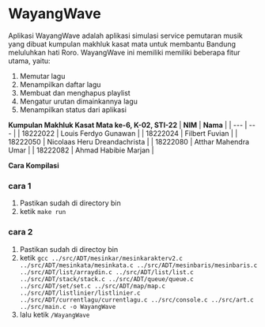# **WayangWave**
Aplikasi WayangWave adalah aplikasi simulasi service pemutaran musik yang dibuat kumpulan makhluk kasat mata untuk membantu Bandung meluluhkan hati Roro. WayangWave ini memiliki memiliki beberapa fitur utama, yaitu:
1. Memutar lagu
2. Menampilkan daftar lagu
3. Membuat dan menghapus playlist
4. Mengatur urutan dimainkannya lagu
5. Menampilkan status dari aplikasi

**Kumpulan Makhluk Kasat Mata ke-6, K-02, STI-22**
| **NIM** | **Nama** |
| --- | --- |
| 18222022 | Louis Ferdyo Gunawan |
| 18222024 | Filbert Fuvian |
| 18222050 | Nicolaas Heru Dreandachrista |
| 18222080 | Atthar Mahendra Umar |
| 18222082 | Ahmad Habibie Marjan |

**Cara Kompilasi**
### cara 1
1. Pastikan sudah di directory bin
2. ketik `make run`
### cara 2
1. Pastikan sudah di directoy bin
2. ketik `gcc ../src/ADT/mesinkar/mesinkarakterv2.c ../src/ADT/mesinkata/mesinkata.c ../src/ADT/mesinbaris/mesinbaris.c ../src/ADT/list/arraydin.c ../src/ADT/list/list.c ../src/ADT/stack/stack.c ../src/ADT/queue/queue.c ../src/ADT/set/set.c ../src/ADT/map/map.c ../src/ADT/listlinier/listlinier.c ../src/ADT/currentlagu/currentlagu.c ../src/console.c ../src/art.c ../src/main.c -o WayangWave`
3. lalu ketik `/WayangWave`
